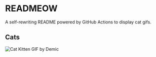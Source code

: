 # READMEOW

A self-rewriting README powered by GitHub Actions to display cat gifs.

## Cats

![Cat Kitten GIF by Demic](https://media4.giphy.com/media/v1.Y2lkPTlhY2QwMmRheWlqZnN3b2c5dTlrNGtrb3Z1Nmkwd2pmMG1jY2hkajR0dmRiaWx3ciZlcD12MV9naWZzX3NlYXJjaCZjdD1n/3oriO0OEd9QIDdllqo/200.gif)
